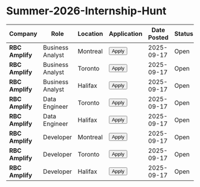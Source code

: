 # Summer-2026-Internship-Hunt

<table>
<thead>
<tr>
<th>Company</th>
<th>Role</th>
<th>Location</th>
<th>Application</th>
<th>Date Posted</th>
<th>Status</th>
</tr>
</thead>
<tbody>
<tr>
<td><strong>RBC Amplify</strong></td>
<td>Business Analyst</td>
<td>Montreal</td>
<td><a href="https://jobs.rbc.com/ca/en/job/R-0000084927/Business-Analyst-Intern-Amplify-2026-Montreal"><button>Apply</button></a></td>
<td>2025-09-17</td>
<td>Open</td>
</tr>
<tr>
<td><strong>RBC Amplify</strong></td>
<td>Business Analyst</td>
<td>Toronto</td>
<td><a href="https://jobs.rbc.com/ca/en/job/R-0000084928/Business-Analyst-Intern-Amplify-2026-Toronto"><button>Apply</button></a></td>
<td>2025-09-17</td>
<td>Open</td>
</tr>
<tr>
<td><strong>RBC Amplify</strong></td>
<td>Business Analyst</td>
<td>Halifax</td>
<td><a href="https://jobs.rbc.com/ca/en/job/R-0000084929/Business-Analyst-Intern-Amplify-2026-Halifax"><button>Apply</button></a></td>
<td>2025-09-17</td>
<td>Open</td>
</tr>
<tr>
<td><strong>RBC Amplify</strong></td>
<td>Data Engineer</td>
<td>Toronto</td>
<td><a href="https://jobs.rbc.com/ca/en/job/R-0000084930/Data-Engineer-Intern-Amplify-2026-Toronto"><button>Apply</button></a></td>
<td>2025-09-17</td>
<td>Open</td>
</tr>
<tr>
<td><strong>RBC Amplify</strong></td>
<td>Data Engineer</td>
<td>Halifax</td>
<td><a href="https://jobs.rbc.com/ca/en/job/R-0000084931/Data-Engineer-Intern-Amplify-2026-Halifax"><button>Apply</button></a></td>
<td>2025-09-17</td>
<td>Open</td>
</tr>
<tr>
<td><strong>RBC Amplify</strong></td>
<td>Developer</td>
<td>Montreal</td>
<td><a href="https://jobs.rbc.com/ca/en/job/R-0000084932/Developer-Intern-Amplify-2026-Montreal"><button>Apply</button></a></td>
<td>2025-09-17</td>
<td>Open</td>
</tr>
<tr>
<td><strong>RBC Amplify</strong></td>
<td>Developer</td>
<td>Toronto</td>
<td><a href="https://jobs.rbc.com/ca/en/job/R-0000084933/Developer-Intern-Amplify-2026-Toronto"><button>Apply</button></a></td>
<td>2025-09-17</td>
<td>Open</td>
</tr>
<tr>
<td><strong>RBC Amplify</strong></td>
<td>Developer</td>
<td>Halifax</td>
<td><a href="https://jobs.rbc.com/ca/en/job/R-0000084934/Developer-Intern-Amplify-2026-Halifax"><button>Apply</button></a></td>
<td>2025-09-17</td>
<td>Open</td>
</tr>
</tbody>
</table>
